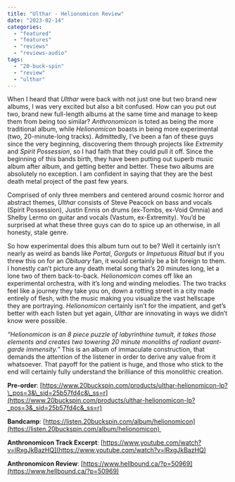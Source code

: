 ```yaml
---
title: "Ulthar - Helionomicon Review"
date: "2023-02-14"
categories: 
  - "featured"
  - "features"
  - "reviews"
  - "reviews-audio"
tags: 
  - "20-buck-spin"
  - "review"
  - "ulthar"
---
```


When I heard that _Ulthar_ were back with not just one but two brand new albums, I was very excited but also a bit confused. How can you put out two, brand new full-length albums at the same time and manage to keep them from being too similar? _Anthronomicon_ is toted as being the more traditional album, while _Helionomicon_ boasts in being more experimental (two, 20-minute-long tracks). Admittedly, I’ve been a fan of these guys since the very beginning, discovering them through projects like _Extremity_ and _Spirit Possession_, so I had faith that they could pull it off. Since the beginning of this bands birth, they have been putting out superb music album after album, and getting better and better. These two albums are absolutely no exception. I am confident in saying that they are the best death metal project of the past few years.

Comprised of only three members and centered around cosmic horror and abstract themes, _Ulthar_ consists of Steve Peacock on bass and vocals (Spirit Possession), Justin Ennis on drums (ex-Tombs, ex-Void Omnia) and Shelby Lermo on guitar and vocals (Vastum, ex-Extremity). You’d be surprised at what these three guys can do to spice up an otherwise, in all honesty, stale genre. 

So how experimental does this album turn out to be? Well it certainly isn’t nearly as weird as bands like _Portal_, _Gorguts_ or _Impetuous Ritual_ but if you threw this on for an _Obituary_ fan, it would certainly be a bit foreign to them. I honestly can’t picture any death metal song that’s 20 minutes long, let a lone two of them back-to-back. _Helionomicon_ comes off like an experimental orchestra, with it’s long and winding melodies. The two tracks feel like a journey they take you on, down a rotting street in a city made entirely of flesh, with the music making you visualize the vast hellscape they are portraying. _Helionomicon_ certainly isn’t for the impatient, and get’s better with each listen but yet again, _Ulthar_ are innovating in ways we didn’t know were possible. 

_“Helionomicon is an 8 piece puzzle of labyrinthine tumult, it takes those elements and creates two towering 20 minute monoliths of radiant avant-garde immensity.”_ This is an album of immaculate construction, that demands the attention of the listener in order to derive any value from it whatsoever. That payoff for the patient is huge, and those who stick to the end will certainly fully understand the brilliance of this monolithic creation. 

**Pre-order**: [https://www.20buckspin.com/products/ulthar-helionomicon-lp?\_pos=3&\_sid=25b57fd4c&\_ss=r](https://www.20buckspin.com/products/ulthar-helionomicon-lp?_pos=3&_sid=25b57fd4c&_ss=r)

**Bandcamp**: [https://listen.20buckspin.com/album/helionomicon](https://listen.20buckspin.com/album/helionomicon) 

**Anthronomicon Track Excerpt**: [https://www.youtube.com/watch?v=lRxgJkBazHQ](https://www.youtube.com/watch?v=lRxgJkBazHQ)

**Anthronomicon Review**: [https://www.hellbound.ca/?p=50969](https://www.hellbound.ca/?p=50969)
